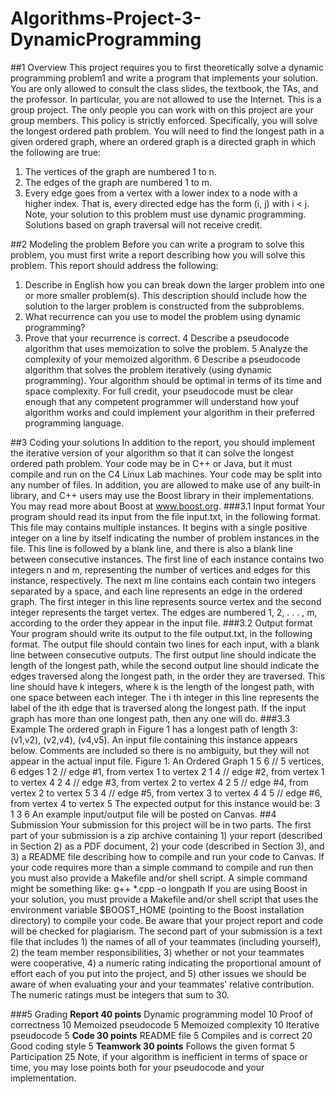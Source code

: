 # Algorithms-Project-3-DynamicProgramming

##1 Overview
This project requires you to first theoretically solve a dynamic programming problem1 and write a program that implements your solution.
You are only allowed to consult the class slides, the textbook, the TAs, and the professor. In particular, you are not allowed to use the Internet. This is a group project. The only people you can work with on this project are your group members. This policy is strictly enforced.
Specifically, you will solve the longest ordered path problem. You will need to find the longest path in a given ordered graph, where an ordered graph is a directed graph in which the following are true:
1.	The vertices of the graph are numbered 1 to n.
2.	The edges of the graph are numbered 1 to m.
3.	Every edge goes from a vertex with a lower index to a node with a higher index. That is, every directed edge has the form (i, j) with i < j.
Note, your solution to this problem must use dynamic programming. Solutions based on graph traversal will not receive credit.

##2 Modeling the problem
Before you can write a program to solve this problem, you must first write a report describing how you will solve this problem. This report should address the following:
1.	Describe in English how you can break down the larger problem into one or more smaller problem(s). This description should include how the solution to the larger problem is constructed from the subproblems.
2.	What recurrence can you use to model the problem using dynamic programming?
3.	Prove that your recurrence is correct.
4	Describe a pseudocode algorithm that uses memoization to solve the problem.
5	Analyze the complexity of your memoized algorithm.
6	Describe a pseudocode algorithm that solves the problem iteratively (using dynamic programming). Your algorithm should be optimal in terms of its time and space complexity.
For full credit, your pseudocode must be clear enough that any competent programmer will understand how youf algorithm works and could implement your algorithm in their preferred programming language.

##3 Coding your solutions
In addition to the report, you should implement the iterative version of your algorithm so that it can solve the longest ordered path problem. Your code may be in C++ or Java, but it must compile and run on the C4 Linux Lab machines.
Your code may be split into any number of files. In addition, you are allowed to make use of any built-in library, and C++ users may use the Boost library in their implementations. You may read more about Boost at www.boost.org.
###3.1 Input format
Your program should read its input from the file input.txt, in the following format. This file may contains multiple instances. It begins with a single positive integer on a line by itself indicating the number of problem instances in the file. This line is followed by a blank line, and there is also a blank line between consecutive instances.
The first line of each instance contains two integers n and m, representing the number of vertices and edges for this instance, respectively. The next m line contains each contain two integers separated by a space, and each line represents an edge in the ordered graph. The first integer in this line represents source vertex and the second integer represents the target vertex. The edges are numbered 1, 2, . . . , m, according to the order they appear in the input file.
###3.2 Output format
Your program should write its output to the file output.txt, in the following format. The output file should contain two lines for each input, with a blank line between consecutive outputs. The first output line should indicate the length of the longest path, while the second output line should indicate the edges traversed along the longest path, in the order they are traversed. This line should
have k integers, where k is the length of the longest path, with one space between each integer.
The i th integer in this line represents the label of the ith edge that is traversed along the longest
path. If the input graph has more than one longest path, then any one will do.
###3.3 Example
The ordered graph in Figure 1 has a longest path of length 3: (v1,v2), (v2,v4), (v4,v5).
An input file containing this instance appears below. Comments are included so there is no ambiguity, but they will not appear in the actual input file.
Figure 1: An Ordered Graph
1
5 6 // 5 vertices, 6 edges
1 2 // edge #1, from vertex 1 to vertex 2
1 4 // edge #2, from vertex 1 to vertex 4
2 4 // edge #3, from vertex 2 to vertex 4
2 5 // edge #4, from vertex 2 to vertex 5
3 4 // edge #5, from vertex 3 to vertex 4
4 5 // edge #6, from vertex 4 to vertex 5
The expected output for this instance would be:
3
1 3 6
An example input/output file will be posted on Canvas.
##4 Submission
Your submission for this project will be in two parts.
The first part of your submission is a zip archive containing 1) your report (described in Section 2) as a PDF document, 2) your code (described in Section 3), and 3) a README file describing how to compile and run your code to Canvas. If your code requires more than a simple command to compile and run then you must also provide a Makefile and/or shell script. A simple command
might be something like: 
	g++ *.cpp -o longpath
If you are using Boost in your solution, you must provide a Makefile and/or shell script that uses the environment variable $BOOST_HOME (pointing to the Boost installation directory) to compile your code.
Be aware that your project report and code will be checked for plagiarism.
The second part of your submission is a text file that includes 1) the names of all of your teammates (including yourself), 2) the team member responsibilities, 3) whether or not your teammates were cooperative, 4) a numeric rating indicating the proportional amount of effort each of you put into the project, and 5) other issues we should be aware of when evaluating your and your teammates’ relative contribution. The numeric ratings must be integers that sum to 30.

###5 Grading
**Report 40 points**
	Dynamic programming model 10
	Proof of correctness 10
	Memoized pseudocode 5
	Memoized complexity 10
	Iterative pseudocode 5
**Code 30 points**
	README file 5
	Compiles and is correct 20
	Good coding style 5
**Teamwork 30 points**
	Follows the given format 5
	Participation 25
Note, if your algorithm is inefficient in terms of space or time, you may lose points both for your pseudocode and your implementation.
